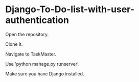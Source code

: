 # Django-To-Do-list-with-user-authentication
Open the repository.

Clone it.

Navigate to TaskMaster.

Use 'python manage.py runserver'.

Make sure you have Django installed.
